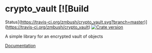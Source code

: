 # crypto_vault [![Build
Status](https://travis-ci.org/zmbush/crypto_vault.svg?branch=master)](https://travis-ci.org/zmbush/crypto_vault) [![Crate version](https://img.shields.io/crates/v/crypto_vault.svg)](https://crates.io/crates/crypto_vault)

A simple library for an encrypted vault of objects

[Documentation](https://zmbush.github.io/crypto_vault/crypto_vault)
